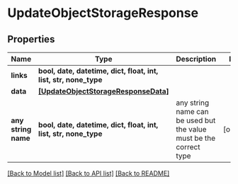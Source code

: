 # UpdateObjectStorageResponse


## Properties
Name | Type | Description | Notes
------------ | ------------- | ------------- | -------------
**links** | **bool, date, datetime, dict, float, int, list, str, none_type** |  | 
**data** | [**[UpdateObjectStorageResponseData]**](UpdateObjectStorageResponseData.md) |  | 
**any string name** | **bool, date, datetime, dict, float, int, list, str, none_type** | any string name can be used but the value must be the correct type | [optional]

[[Back to Model list]](../README.md#documentation-for-models) [[Back to API list]](../README.md#documentation-for-api-endpoints) [[Back to README]](../README.md)



